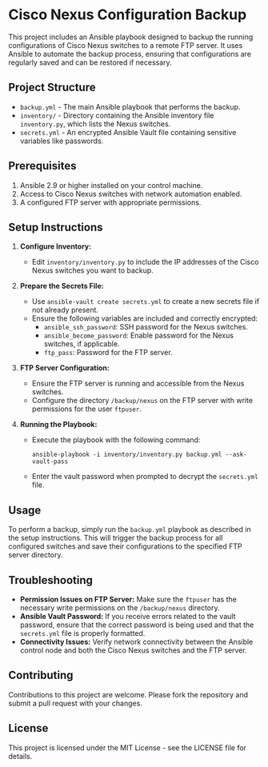 # Cisco Nexus Configuration Backup

This project includes an Ansible playbook designed to backup the running configurations of Cisco Nexus switches to a remote FTP server. It uses Ansible to automate the backup process, ensuring that configurations are regularly saved and can be restored if necessary.

## Project Structure

- `backup.yml` - The main Ansible playbook that performs the backup.
- `inventory/` - Directory containing the Ansible inventory file `inventory.py`, which lists the Nexus switches.
- `secrets.yml` - An encrypted Ansible Vault file containing sensitive variables like passwords.

## Prerequisites

1. Ansible 2.9 or higher installed on your control machine.
2. Access to Cisco Nexus switches with network automation enabled.
3. A configured FTP server with appropriate permissions.

## Setup Instructions

1. **Configure Inventory:**
   - Edit `inventory/inventory.py` to include the IP addresses of the Cisco Nexus switches you want to backup.

2. **Prepare the Secrets File:**
   - Use `ansible-vault create secrets.yml` to create a new secrets file if not already present.
   - Ensure the following variables are included and correctly encrypted:
     - `ansible_ssh_password`: SSH password for the Nexus switches.
     - `ansible_become_password`: Enable password for the Nexus switches, if applicable.
     - `ftp_pass`: Password for the FTP server.

3. **FTP Server Configuration:**
   - Ensure the FTP server is running and accessible from the Nexus switches.
   - Configure the directory `/backup/nexus` on the FTP server with write permissions for the user `ftpuser`.

4. **Running the Playbook:**
   - Execute the playbook with the following command:
     ```
     ansible-playbook -i inventory/inventory.py backup.yml --ask-vault-pass
     ```
   - Enter the vault password when prompted to decrypt the `secrets.yml` file.

## Usage

To perform a backup, simply run the `backup.yml` playbook as described in the setup instructions. This will trigger the backup process for all configured switches and save their configurations to the specified FTP server directory.

## Troubleshooting

- **Permission Issues on FTP Server:** Make sure the `ftpuser` has the necessary write permissions on the `/backup/nexus` directory.
- **Ansible Vault Password:** If you receive errors related to the vault password, ensure that the correct password is being used and that the `secrets.yml` file is properly formatted.
- **Connectivity Issues:** Verify network connectivity between the Ansible control node and both the Cisco Nexus switches and the FTP server.

## Contributing

Contributions to this project are welcome. Please fork the repository and submit a pull request with your changes.

## License

This project is licensed under the MIT License - see the LICENSE file for details.

